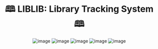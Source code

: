 <div align="center">
  
# 🕮 LIBLIB: Library Tracking System 🕮

![image](https://github.com/user-attachments/assets/fd91078c-2a57-48ea-ae13-813eb8351ec1)
![image](https://github.com/user-attachments/assets/9ca4f049-afae-4125-8a6c-3565a42c13d4)
![image](https://github.com/user-attachments/assets/9a761980-0574-48b6-9162-63298f58b4cc)
![image](https://github.com/user-attachments/assets/d1dc154f-f110-482d-9061-f1d50b204d19)
![image](https://github.com/user-attachments/assets/bba65375-6c0b-4567-b25f-f2559685b43b)

</div>
